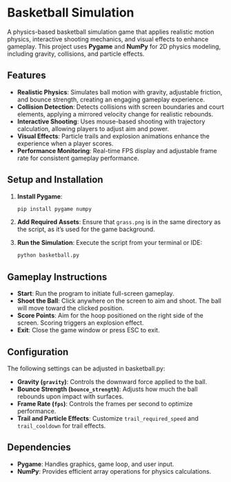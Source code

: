 # Basketball Simulation

A physics-based basketball simulation game that applies realistic motion physics, interactive shooting mechanics, and visual effects to enhance gameplay. This project uses **Pygame** and **NumPy** for 2D physics modeling, including gravity, collisions, and particle effects.

## **Features**

- **Realistic Physics**: Simulates ball motion with gravity, adjustable friction, and bounce strength, creating an engaging gameplay experience.
- **Collision Detection**: Detects collisions with screen boundaries and court elements, applying a mirrored velocity change for realistic rebounds.
- **Interactive Shooting**: Uses mouse-based shooting with trajectory calculation, allowing players to adjust aim and power.
- **Visual Effects**: Particle trails and explosion animations enhance the experience when a player scores.
- **Performance Monitoring**: Real-time FPS display and adjustable frame rate for consistent gameplay performance.

## **Setup and Installation**

1. **Install Pygame**:
   ```bash
   pip install pygame numpy
   ```

2. **Add Required Assets**: Ensure that `grass.png` is in the same directory as the script, as it’s used for the game background.

3. **Run the Simulation**: Execute the script from your terminal or IDE:
    ```bash
    python basketball.py
    ```

## **Gameplay Instructions**
- **Start**: Run the program to initiate full-screen gameplay.
- **Shoot the Ball**: Click anywhere on the screen to aim and shoot. The ball will move toward the clicked position.
- **Score Points**: Aim for the hoop positioned on the right side of the screen. Scoring triggers an explosion effect.
- **Exit**: Close the game window or press ESC to exit.

## **Configuration**
The following settings can be adjusted in basketball.py:

- **Gravity (`gravity`)**: Controls the downward force applied to the ball.
- **Bounce Strength (`bounce_strength`)**: Adjusts how much the ball rebounds upon impact with surfaces.
- **Frame Rate (`fps`)**: Controls the frames per second to optimize performance.
- **Trail and Particle Effects**: Customize `trail_required_speed` and `trail_cooldown` for trail effects.

## **Dependencies**
- **Pygame**: Handles graphics, game loop, and user input.
- **NumPy**: Provides efficient array operations for physics calculations.
